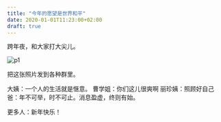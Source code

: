 ```yaml
---
title: "今年的愿望是世界和平"
date: 2020-01-01T11:23:00+02:00
draft: true
---
```


跨年夜，和大家打大尖儿。

![p1](https://tva1.sinaimg.cn/large/006tNbRwgy1gah6yesow2j30u90k177z.jpg "输得透彻")

把这张照片发到各种群里。

大姨：一个人的生活就是惬意。
曹学姐：你们这儿很爽啊
丽珍姨：照顾好自己
爸：年不可举，时不可止。消息盈虚，终则有始。

更多人：新年快乐！
